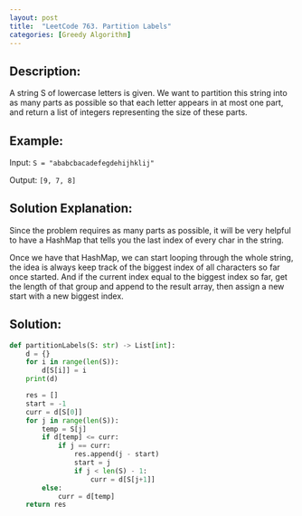 ```yaml
---
layout: post
title:  "LeetCode 763. Partition Labels"
categories: [Greedy Algorithm]
---
```

## Description:
A string S of lowercase letters is given. We want to partition this string into as many parts as possible so that each letter appears in at most one part, and return a list of integers representing the size of these parts.

## Example:
Input: `S = "ababcbacadefegdehijhklij"`

Output: `[9, 7, 8]`

## Solution Explanation:
Since the problem requires as many parts as possible, it will be very helpful to have a HashMap that tells you the last index of every char in the string. 

Once we have that HashMap, we can start looping through the whole string, the idea is always keep track of the biggest index of all characters so far once started. And if the current index equal to the biggest index so far, get the length of that group and append to the result array, then assign a new start with a new biggest index.

## Solution:
```python
def partitionLabels(S: str) -> List[int]:
    d = {}
    for i in range(len(S)):
        d[S[i]] = i
    print(d)

    res = []
    start = -1
    curr = d[S[0]]
    for j in range(len(S)):
        temp = S[j]
        if d[temp] <= curr:
            if j == curr:
                res.append(j - start)
                start = j
                if j < len(S) - 1:
                    curr = d[S[j+1]]
        else:
            curr = d[temp]
    return res
```
